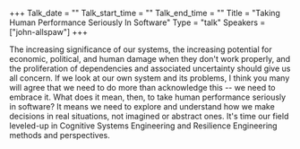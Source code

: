 +++
Talk_date = ""
Talk_start_time = ""
Talk_end_time = ""
Title = "Taking Human Performance Seriously In Software"
Type = "talk"
Speakers = ["john-allspaw"]
+++

The increasing significance of our systems, the increasing potential for economic, political, and human damage when they don't work properly, and the proliferation of dependencies and associated uncertainty should give us all concern. If we look at our own system and its problems, I think you many will agree that we need to do more than acknowledge this -- we need to embrace it. What does it mean, then, to take human performance seriously in software? It means we need to explore and understand how we make decisions in real situations, not imagined or abstract ones. It's time our field leveled-up in Cognitive Systems Engineering and Resilience Engineering methods and perspectives.
